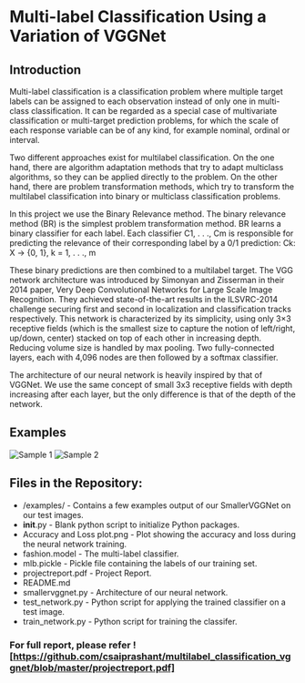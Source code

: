 # Multi-label Classification Using a Variation of VGGNet

## Introduction
Multi-label classification is a classification problem where multiple target labels can be assigned to each observation instead of only one in multi-class classification. It can be regarded as a special case of multivariate classification or multi-target prediction problems, for which the scale of each response variable can be of any kind, for example nominal, ordinal or interval.
<p>Two different approaches exist for multilabel classification. On the one hand, there are algorithm adaptation methods that try to adapt multiclass algorithms, so they can be applied directly to the problem. On the other hand, there are problem transformation methods, which try to transform the multilabel classification into binary or multiclass classification problems.</p>
<p>In this project we use the Binary Relevance method. The binary relevance method (BR) is the simplest problem transformation method. BR learns a binary classifier for each label. Each classifier C1, . . ., Cm is responsible for predicting the relevance of their corresponding label by a 0/1 prediction: Ck: X → {0, 1}, k = 1, . . ., m</p>
<p>These binary predictions are then combined to a multilabel target.
The VGG network architecture was introduced by Simonyan and Zisserman in their 2014 paper, Very Deep Convolutional Networks for Large Scale Image Recognition. They achieved state-of-the-art results in the ILSVRC-2014 challenge securing first and second in localization and classification tracks respectively.
This network is characterized by its simplicity, using only 3×3 receptive fields (which is the smallest size to capture the notion of left/right, up/down, center) stacked on top of each other in increasing depth. Reducing volume size is handled by max pooling. Two fully-connected layers, each with 4,096 nodes are then followed by a softmax classifier.</p>
<p>The architecture of our neural network is heavily inspired by that of VGGNet. We use the same concept of small 3x3 receptive fields with depth increasing after each layer, but the only difference is that of the depth of the network.</p>

## Examples
![Sample 1](https://github.com/csaiprashant/multilabel_classification_vggnet/blob/master/examples/01.png)
![Sample 2](https://github.com/csaiprashant/multilabel_classification_vggnet/blob/master/examples/10.png)

## Files in the Repository:
- /examples/ - Contains a few examples output of our SmallerVGGNet on our test images.
- __init__.py - Blank python script to initialize Python packages.
- Accuracy and Loss plot.png - Plot showing the accuracy and loss during the neural network training.
- fashion.model - The multi-label classifier.
- mlb.pickle - Pickle file containing the labels of our training set.
- projectreport.pdf - Project Report.
- README.md
- smallervggnet.py - Architecture of our neural network.
- test_network.py - Python script for applying the trained classifier on a test image. 
- train_network.py - Python script for training the classifer.

### For full report, please refer ![https://github.com/csaiprashant/multilabel_classification_vggnet/blob/master/projectreport.pdf]
